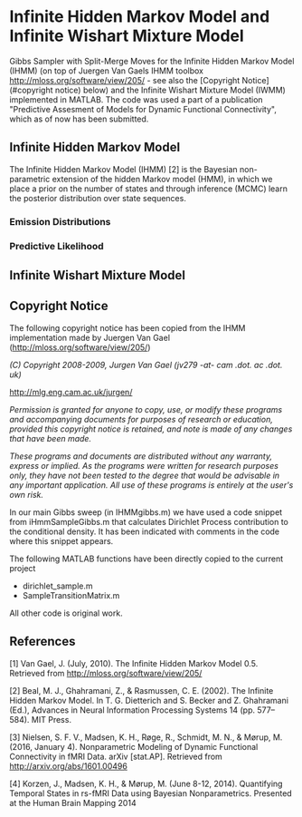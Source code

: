 # Infinite Hidden Markov Model and Infinite Wishart Mixture Model
Gibbs Sampler with Split-Merge Moves for the Infinite Hidden Markov Model (IHMM) (on top of Juergen Van Gaels IHMM toolbox http://mloss.org/software/view/205/ - see also the [Copyright Notice](#copyright notice) below) and the Infinite Wishart Mixture Model (IWMM) implemented in MATLAB. The code was used a part of a publication "Predictive Assesment of Models for Dynamic Functional Connectivity", which as of now has been submitted. 


## Infinite Hidden Markov Model
The Infinite Hidden Markov Model (IHMM) [2] is the Bayesian non-parametric extension of the hidden Markov model (HMM), in which we place a prior on the number of states and through inference (MCMC) learn the posterior distribution over state sequences. 


### Emission Distributions


### Predictive Likelihood


## Infinite Wishart Mixture Model



## Copyright Notice
The following copyright notice has been copied from the IHMM implementation made by Juergen Van Gael (http://mloss.org/software/view/205/)

*(C) Copyright 2008-2009, Jurgen Van Gael (jv279 -at- cam .dot. ac .dot. uk)*

http://mlg.eng.cam.ac.uk/jurgen/

*Permission is granted for anyone to copy, use, or modify these
programs and accompanying documents for purposes of research or
education, provided this copyright notice is retained, and note is
made of any changes that have been made.*

*These programs and documents are distributed without any warranty,
express or implied.  As the programs were written for research
purposes only, they have not been tested to the degree that would be
advisable in any important application.  All use of these programs is
entirely at the user's own risk.*

In our main Gibbs sweep (in IHMMgibbs.m) we have used a code snippet from iHmmSampleGibbs.m that calculates Dirichlet Process contribution to the conditional density. It has been indicated with comments in the code where this snippet appears. 

The following MATLAB functions have been directly copied to the current project
  - dirichlet_sample.m
  - SampleTransitionMatrix.m

All other code is original work. 

## References
[1] Van Gael, J. (July, 2010). The Infinite Hidden Markov Model 0.5. Retrieved from http://mloss.org/software/view/205/

[2] Beal, M. J., Ghahramani, Z., & Rasmussen, C. E. (2002). The Infinite Hidden Markov Model. In T. G. Dietterich and S. Becker and Z. Ghahramani (Ed.), Advances in Neural Information Processing Systems 14 (pp. 577–584). MIT Press.

[3] Nielsen, S. F. V., Madsen, K. H., Røge, R., Schmidt, M. N., & Mørup, M. (2016, January 4). Nonparametric Modeling of Dynamic Functional Connectivity in fMRI Data. arXiv [stat.AP]. Retrieved from http://arxiv.org/abs/1601.00496

[4] Korzen, J., Madsen, K. H., & Mørup, M. (June 8-12, 2014). Quantifying Temporal States in rs-fMRI Data using Bayesian Nonparametrics. Presented at the Human Brain Mapping 2014


